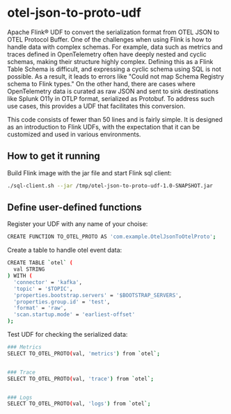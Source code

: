 # otel-json-to-proto-udf
Apache Flink® UDF to convert the serialization format from OTEL JSON to OTEL Protocol Buffer.
One of the challenges when using Flink is how to handle data with complex schemas. For example, data such as metrics and traces defined in OpenTelemetry often have deeply nested and cyclic schemas, making their structure highly complex. Defining this as a Flink Table Schema is difficult, and expressing a cyclic schema using SQL is not possible. As a result, it leads to errors like "Could not map Schema Registry schema to Flink types." On the other hand, there are cases where OpenTelemetry data is curated as raw JSON and sent to sink destinations like Splunk O11y in OTLP format, serialized as Protobuf. To address such use cases, this provides a UDF that facilitates this conversion.

This code consists of fewer than 50 lines and is fairly simple. It is designed as an introduction to Flink UDFs, with the expectation that it can be customized and used in various environments.

## How to get it running
Build Flink image with the jar file and start Flink sql client:
```bash
./sql-client.sh --jar /tmp/otel-json-to-proto-udf-1.0-SNAPSHOT.jar
```

## Define user-defined functions
Register your UDF with any name of your choise:
```bash
CREATE FUNCTION TO_OTEL_PROTO AS 'com.example.OtelJsonToOtelProto';
```

Create a table to handle otel event data:
```bash
CREATE TABLE `otel` (
  val STRING
) WITH (
  'connector' = 'kafka',
  'topic' = '$TOPIC',
  'properties.bootstrap.servers' = '$BOOTSTRAP_SERVERS',
  'properties.group.id' = 'test',
  'format' = 'raw',
  'scan.startup.mode' = 'earliest-offset'
);
```

Test UDF for checking the serialized data:
```bash
### Metrics
SELECT TO_OTEL_PROTO(val, 'metrics') from `otel`;


### Trace
SELECT TO_OTEL_PROTO(val, 'trace') from `otel`;


### Logs
SELECT TO_OTEL_PROTO(val, 'logs') from `otel`;
```
